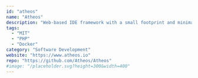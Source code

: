 ```yaml
---
id: "atheos"
name: "Atheos"
description: "Web-based IDE framework with a small footprint and minimal requirements, continued from Codiad."
tags:
  - "MIT"
  - "PHP"
  - "Docker"
category: "Software Development"
website: "https://www.atheos.io"
repo: "https://github.com/Atheos/Atheos"
#image: "/placeholder.svg?height=300&width=400"
---
```


